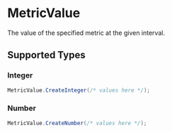 # MetricValue

The value of the specified metric at the given interval.


## Supported Types

### Integer

```csharp
MetricValue.CreateInteger(/* values here */);
```

### Number

```csharp
MetricValue.CreateNumber(/* values here */);
```
